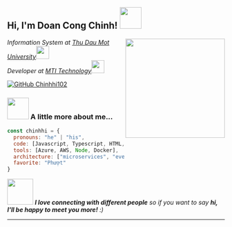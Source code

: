 <h2> Hi, I'm Doan Cong Chinh! <img src="https://media.giphy.com/media/mGcNjsfWAjY5AEZNw6/giphy.gif" width="50"></h2>
<img align='right' src="https://media.giphy.com/media/ieyl9zmCjO4b4t6qoY/giphy.gif" width="230">
<p><em>Information System at <a href="https://tdmu.edu.vn">Thu Dau Mot University</a><img src="https://media.giphy.com/media/fYSnHlufseco8Fh93Z/giphy.gif" width="30">
</br>
Developer at <a href="https://mti-vietnam.vn/">MTI Technology</a><img src="https://media.giphy.com/media/WUlplcMpOCEmTGBtBW/giphy.gif" width="30"></em></p>

[![GitHub Chinhhi102](https://img.shields.io/github/followers/chinhhi102?label=follow&style=social)](https://github.com/chinhhi102)


### <img src="https://media.giphy.com/media/VgCDAzcKvsR6OM0uWg/giphy.gif" width="50"> A little more about me...  

```javascript
const chinhhi = {
  pronouns: "he" | "his",
  code: [Javascript, Typescript, HTML, CSS, C#, C/C++, Python, Java],
  tools: [Azure, AWS, Node, Docker],
  architecture: ["microservices", "event-driven", "design system pattern"],
  favorite: "Phượt"
}
```

<img src="https://media.giphy.com/media/LnQjpWaON8nhr21vNW/giphy.gif" width="60"> <em><b>I love connecting with different people</b> so if you want to say <b>hi, I'll be happy to meet you more!</b> :)</em>

---
